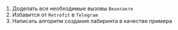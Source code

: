 1. Доделать все необходимые вызовы `Вконтакте`
2. Избавится от `Retrofit` в `Telegram`
3. Написать алгоритм создания лабиринта в качестве примера

